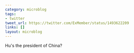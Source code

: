 ```yaml
---
category: microblog
tags:
- twitter
tweet_url: https://twitter.com/ExMember/status/1493622209
links: []
layout: microblog
---
```

Hu's the president of China?
